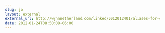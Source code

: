 ```yaml
---
slug: jo
layout: external
external_url: http://wynnnetherland.com/linked/2012012401/aliases-for-common-vim-typos
date: 2012-01-24T08:50:08-06:00
---
```

